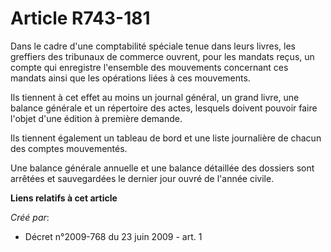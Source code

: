 # Article R743-181

Dans le cadre d'une comptabilité spéciale tenue dans leurs livres, les greffiers des tribunaux de commerce ouvrent, pour les
mandats reçus, un compte qui enregistre l'ensemble des mouvements concernant ces mandats ainsi que les opérations liées à ces
mouvements.

Ils tiennent à cet effet au moins un journal général, un grand livre, une balance générale et un répertoire des actes,
lesquels doivent pouvoir faire l'objet d'une édition à première demande.

Ils tiennent également un tableau de bord et une liste journalière de chacun des comptes mouvementés.

Une balance générale annuelle et une balance détaillée des dossiers sont arrêtées et sauvegardées le dernier jour ouvré de
l'année civile.

**Liens relatifs à cet article**

_Créé par_:

  - Décret n°2009-768 du 23 juin 2009 - art. 1
